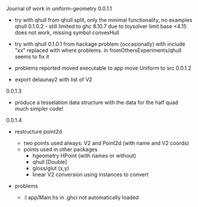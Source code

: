Journal of work in uniform-geometry
0.0.1.1
- try with qhull from qhull split, only the minimal functionality, no examples 
            qhull 0.1.0.2
        - still limited to ghc 8.10.7 due to toysolver limit base <4.15
        does not work, missing symbol convexHull

- try with qhull 0.1.0.1 from hackage
        problem (occasionally) with include "xx" 
        replaced with <xx> where problems. in fromOthersExperiments/qhull
        seems to fix it 
- problems reported
    moved executable to app
    move Uniform to src
0.0.1.2
- export delaunay2 with list of V2 

0.0.1.3
- produce a tesselation data structure with the data for the half quad 
    much simpler code!

0.0.1.4
- restructure point2d
    - two points used always: V2 and Point2d (with name and V2 coords)
    - points used in other packages 
        - hgeometry HPoint (with names or without)
        - qhull [Double]
        - gloss/glut (x,y)
        - linear V2
        conversion using instances to convert
        
- problems 
    - :l app/Main.hs in .ghci not automatically loaded